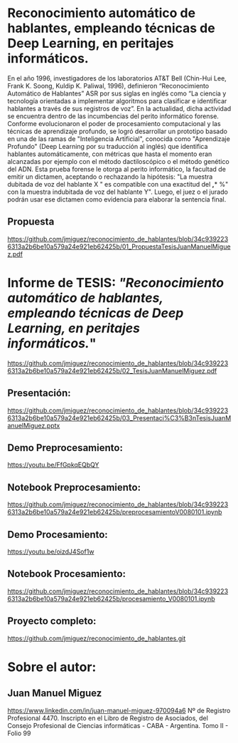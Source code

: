 # Reconocimiento automático de hablantes, empleando técnicas de Deep Learning, en peritajes informáticos.

En el año 1996, investigadores de los laboratorios AT&T Bell (Chin-Hui Lee, Frank K. Soong, Kuldip K. Paliwal, 1996), definieron “Reconocimiento Automático de Hablantes” ASR por sus siglas en inglés como “La ciencia y tecnología orientadas a implementar algoritmos para clasificar e identificar hablantes a través de sus registros de voz”.
En la actualidad, dicha actividad se encuentra dentro de las incumbencias del perito informático forense. 
Conforme evolucionaron el poder de procesamiento computacional y las técnicas de aprendizaje profundo, se logró desarrollar un prototipo basado en una de las ramas de "Inteligencia Artificial", conocida como "Aprendizaje Profundo" (Deep Learning por su traducción al inglés) que identifica hablantes automáticamente, con métricas que hasta el momento eran alcanzadas por ejemplo con el método dactiloscópico o el método genético del ADN.
Esta prueba forense le otorga al perito informático, la facultad de emitir un dictamen, aceptando o rechazando la hipótesis: "La muestra dubitada de voz del hablante X " es compatible con una exactitud del **,*** %" con la muestra indubitada de voz del hablante Y". 
Luego, el juez o el jurado podrán usar ese dictamen como evidencia para elaborar la sentencia final.

## Propuesta

https://github.com/jmiguez/reconocimiento_de_hablantes/blob/34c9392236313a2b6be10a579a24e921eb62425b/01_PropuestaTesisJuanManuelMiguez.pdf

# Informe de TESIS: *"Reconocimiento automático de hablantes, empleando técnicas de Deep Learning, en peritajes informáticos.*"

https://github.com/jmiguez/reconocimiento_de_hablantes/blob/34c9392236313a2b6be10a579a24e921eb62425b/02_TesisJuanManuelMiguez.pdf

## Presentación:

https://github.com/jmiguez/reconocimiento_de_hablantes/blob/34c9392236313a2b6be10a579a24e921eb62425b/03_Presentaci%C3%B3nTesisJuanManuelMiguez.pptx

## Demo Preprocesamiento:

https://youtu.be/FfGpkqEQbQY

## Notebook Preprocesamiento:

https://github.com/jmiguez/reconocimiento_de_hablantes/blob/34c9392236313a2b6be10a579a24e921eb62425b/preprocesamientoV0080101.ipynb

## Demo Procesamiento:

https://youtu.be/oizdJ4Sof1w

## Notebook Procesamiento:

https://github.com/jmiguez/reconocimiento_de_hablantes/blob/34c9392236313a2b6be10a579a24e921eb62425b/procesamiento_V0080101.ipynb

## Proyecto completo:

https://github.com/jmiguez/reconocimiento_de_hablantes.git


# Sobre el autor: 
## Juan Manuel Miguez
https://www.linkedin.com/in/juan-manuel-miguez-970094a6
Nº de Registro Profesional 4470.
Inscripto en el Libro de Registro de Asociados, del Consejo Profesional de Ciencias informáticas - CABA - Argentina.
Tomo II - Folio 99
